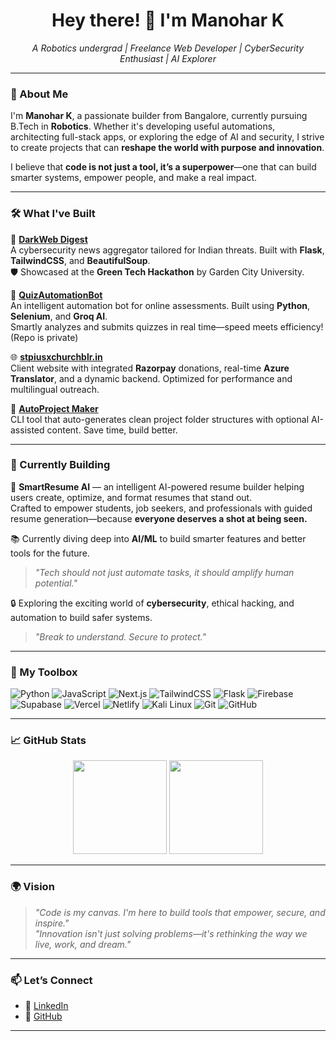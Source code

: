 <h1 align="center">Hey there! 👋 I'm Manohar K</h1>
<p align="center">
  <em>A Robotics undergrad | Freelance Web Developer | CyberSecurity Enthusiast | AI Explorer</em>
</p>

---

### 🌟 About Me

I'm **Manohar K**, a passionate builder from Bangalore, currently pursuing B.Tech in **Robotics**. Whether it's developing useful automations, architecting full-stack apps, or exploring the edge of AI and security, I strive to create projects that can **reshape the world with purpose and innovation**.

I believe that **code is not just a tool, it’s a superpower**—one that can build smarter systems, empower people, and make a real impact.

---

### 🛠️ What I've Built

🚀 **[DarkWeb Digest](https://github.com/manohar1404/DarkWeb-Digest)**  
A cybersecurity news aggregator tailored for Indian threats. Built with **Flask**, **TailwindCSS**, and **BeautifulSoup**.  
🛡️ Showcased at the **Green Tech Hackathon** by Garden City University.

🤖 **[QuizAutomationBot](https://github.com/manohar1404/QuizAutomationBot)**  
An intelligent automation bot for online assessments. Built using **Python**, **Selenium**, and **Groq AI**.  
Smartly analyzes and submits quizzes in real time—speed meets efficiency! (Repo is private)

🌐 **[stpiusxchurchblr.in](https://www.stpiusxchurchblr.in/)**  
Client website with integrated **Razorpay** donations, real-time **Azure Translator**, and a dynamic backend. Optimized for performance and multilingual outreach.

📁 **[AutoProject Maker](https://github.com/Manohar-k-Reddy/AutoProject-Maker)**  
CLI tool that auto-generates clean project folder structures with optional AI-assisted content. Save time, build better.

---

### 🧪 Currently Building

🧠 **SmartResume AI** — an intelligent AI-powered resume builder helping users create, optimize, and format resumes that stand out.  
Crafted to empower students, job seekers, and professionals with guided resume generation—because **everyone deserves a shot at being seen.**

📚 Currently diving deep into **AI/ML** to build smarter features and better tools for the future.  
> *"Tech should not just automate tasks, it should amplify human potential."*

🔒 Exploring the exciting world of **cybersecurity**, ethical hacking, and automation to build safer systems.  
> *"Break to understand. Secure to protect."*

---

### 🧰 My Toolbox

![Python](https://img.shields.io/badge/-Python-3776AB?logo=python&logoColor=white&style=for-the-badge)
![JavaScript](https://img.shields.io/badge/-JavaScript-F7DF1E?logo=javascript&logoColor=black&style=for-the-badge)
![Next.js](https://img.shields.io/badge/-Next.js-000000?logo=next.js&logoColor=white&style=for-the-badge)
![TailwindCSS](https://img.shields.io/badge/-TailwindCSS-38B2AC?logo=tailwind-css&logoColor=white&style=for-the-badge)
![Flask](https://img.shields.io/badge/-Flask-000000?logo=flask&logoColor=white&style=for-the-badge)
![Firebase](https://img.shields.io/badge/-Firebase-FFCA28?logo=firebase&logoColor=black&style=for-the-badge)
![Supabase](https://img.shields.io/badge/-Supabase-3ECF8E?logo=supabase&logoColor=white&style=for-the-badge)
![Vercel](https://img.shields.io/badge/-Vercel-000000?logo=vercel&logoColor=white&style=for-the-badge)
![Netlify](https://img.shields.io/badge/-Netlify-00C7B7?logo=netlify&logoColor=white&style=for-the-badge)
![Kali Linux](https://img.shields.io/badge/-Kali_Linux-557C94?logo=kali-linux&logoColor=white&style=for-the-badge)
![Git](https://img.shields.io/badge/-Git-F05032?logo=git&logoColor=white&style=for-the-badge)
![GitHub](https://img.shields.io/badge/-GitHub-181717?logo=github&logoColor=white&style=for-the-badge)

---

### 📈 GitHub Stats

<p align="center">
  <img src="https://github-readme-stats.vercel.app/api?username=Manohar-k-Reddy&show_icons=true&theme=radical" height="150" />
  <img src="https://github-readme-streak-stats.herokuapp.com/?user=Manohar-k-Reddy&theme=radical" height="150" />
</p>

---

### 🌍 Vision

> *"Code is my canvas. I'm here to build tools that empower, secure, and inspire."*  
> *"Innovation isn't just solving problems—it's rethinking the way we live, work, and dream."*

---

### 📫 Let’s Connect
 
- 🔗 [LinkedIn](https://linkedin.com/in/manohark0909)  
- 🐙 [GitHub](https://github.com/Manohar-k-Reddy)

---


